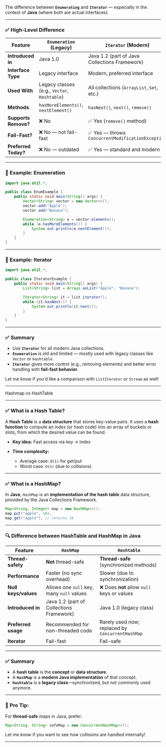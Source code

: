  The difference between **`Enumerating`** and **`Iterator`** — especially in the context of **Java** (where both are actual interfaces).

---

### ✅ High-Level Difference

| Feature              | `Enumeration` (Legacy)                       | `Iterator` (Modern)                              |
| -------------------- | -------------------------------------------- | ------------------------------------------------ |
| **Introduced in**    | Java 1.0                                     | Java 1.2 (part of Java Collections Framework)    |
| **Interface Type**   | Legacy interface                             | Modern, preferred interface                      |
| **Used With**        | Legacy classes (e.g., `Vector`, `Hashtable`) | All collections (`ArrayList`, `Set`, etc.)       |
| **Methods**          | `hasMoreElements()`, `nextElement()`         | `hasNext()`, `next()`, `remove()`                |
| **Supports Remove?** | ❌ No                                         | ✅ Yes (`remove()` method)                        |
| **Fail-Fast?**       | ❌ No — not fail-fast                         | ✅ Yes — throws `ConcurrentModificationException` |
| **Preferred Today?** | ❌ No — outdated                              | ✅ Yes — standard and modern                      |

---

### 🧪 Example: Enumeration

```java
import java.util.*;

public class EnumExample {
    public static void main(String[] args) {
        Vector<String> vector = new Vector<>();
        vector.add("Apple");
        vector.add("Banana");

        Enumeration<String> e = vector.elements();
        while (e.hasMoreElements()) {
            System.out.println(e.nextElement());
        }
    }
}
```

---

### 🧪 Example: Iterator

```java
import java.util.*;

public class IteratorExample {
    public static void main(String[] args) {
        List<String> list = Arrays.asList("Apple", "Banana");

        Iterator<String> it = list.iterator();
        while (it.hasNext()) {
            System.out.println(it.next());
        }
    }
}
```

---

### ✅ Summary

* Use **`Iterator`** for all modern Java collections.
* **`Enumeration`** is old and limited — mostly used with legacy classes like `Vector` or `Hashtable`.
* **`Iterator`** gives more control (e.g., removing elements) and better error handling with **fail-fast behavior**.

Let me know if you'd like a comparison with `ListIterator` or `Stream` as well!


------------------------------------------------------------------------------------------------------------

Hashmap vs HashTable

---

### ✅ What is a **Hash Table**?

A **Hash Table** is a **data structure** that stores key-value pairs. It uses a **hash function** to compute an index (or hash code) into an array of buckets or slots, from which the desired value can be found.

* **Key idea:** Fast access via key → index
* **Time complexity:**

  * Average case: `O(1)` for get/put
  * Worst case: `O(n)` (due to collisions)

---

### ✅ What is a **HashMap**?

In **Java**, `HashMap` is an **implementation of the hash table** data structure, provided by the Java Collections Framework.

```java
Map<String, Integer> map = new HashMap<>();
map.put("apple", 10);
map.get("apple"); // returns 10
```

---

### 🔍 Difference between **HashTable** and **HashMap** in Java

| Feature              | `HashMap`                                 | `Hashtable`                                      |
| -------------------- | ----------------------------------------- | ------------------------------------------------ |
| **Thread-safety**    | **Not** thread-safe                       | **Thread-safe** (synchronized methods)           |
| **Performance**      | Faster (no sync overhead)                 | Slower (due to synchronization)                  |
| **Null keys/values** | Allows one `null` key, many `null` values | ❌ Does **not** allow `null` keys or values       |
| **Introduced in**    | Java 1.2 (part of Collections Framework)  | Java 1.0 (legacy class)                          |
| **Preferred usage**  | Recommended for non-threaded code         | Rarely used now; replaced by `ConcurrentHashMap` |
| **Iterator**         | Fail-fast                                 | Fail-safe                                        |

---

### ✅ Summary

* A **hash table** is the **concept** or **data structure**.
* A **`HashMap`** is a **modern Java implementation** of that concept.
* **`Hashtable`** is a **legacy class**—synchronized, but not commonly used anymore.

---

### 🚀 Pro Tip:

For **thread-safe** maps in Java, prefer:

```java
Map<String, String> safeMap = new ConcurrentHashMap<>();
```

Let me know if you want to see how collisions are handled internally!

------------------------------------------------------------------------------------------------------------
